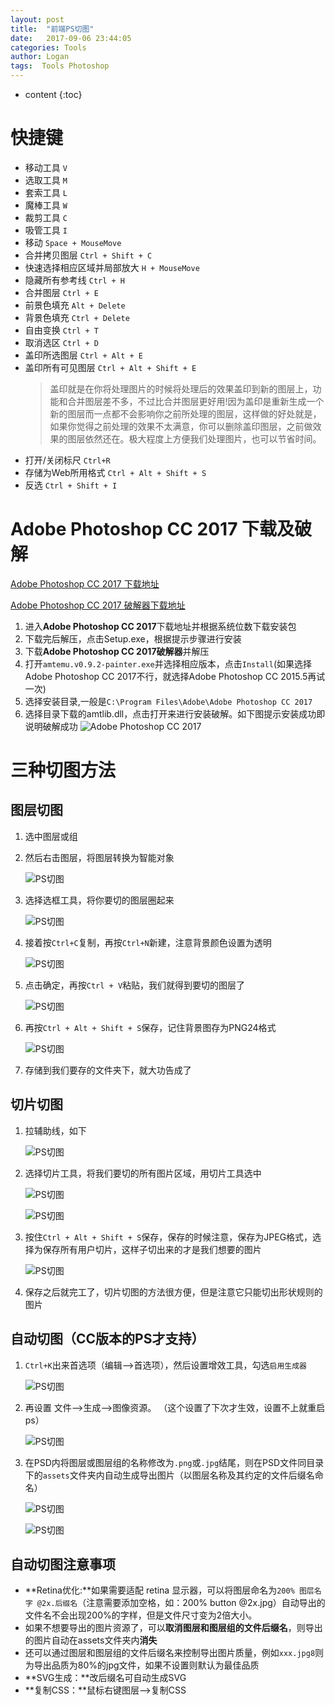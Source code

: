 ```yaml
---
layout: post
title:  "前端PS切图"
date:   2017-09-06 23:44:05
categories: Tools
author: Logan
tags:  Tools Photoshop
---
```


* content
{:toc}

# 快捷键

- 移动工具 `V`
- 选取工具 `M`
- 套索工具 `L`
- 魔棒工具 `W`
- 裁剪工具 `C`
- 吸管工具 `I`
- 移动 `Space + MouseMove`
- 合并拷贝图层 `Ctrl + Shift + C`
- 快速选择相应区域并局部放大 `H + MouseMove`
- 隐藏所有参考线 `Ctrl + H`
- 合并图层 `Ctrl + E`
- 前景色填充 `Alt + Delete`
- 背景色填充 `Ctrl + Delete`
- 自由变换 `Ctrl + T`
- 取消选区 `Ctrl + D`
- 盖印所选图层 `Ctrl + Alt + E`
- 盖印所有可见图层 `Ctrl + Alt + Shift + E`
	>盖印就是在你将处理图片的时候将处理后的效果盖印到新的图层上，功能和合并图层差不多，不过比合并图层更好用!因为盖印是重新生成一个新的图层而一点都不会影响你之前所处理的图层，这样做的好处就是，如果你觉得之前处理的效果不太满意，你可以删除盖印图层，之前做效果的图层依然还在。极大程度上方便我们处理图片，也可以节省时间。
- 打开/关闭标尺 `Ctrl+R`
- 存储为Web所用格式 `Ctrl + Alt + Shift + S`
- 反选 `Ctrl + Shift + I`




# Adobe Photoshop CC 2017 下载及破解

[Adobe Photoshop CC 2017 下载地址](https://pan.baidu.com/s/1jHAJXHW#list/path=%2F&parentPath=%2Fps%E4%B8%8B%E8%BD%BD%E5%9C%B0%E5%9D%80 "Adobe Photoshop CC 2017 下载地址")

[Adobe Photoshop CC 2017 破解器下载地址](https://down9.3987.com/2010/amtemulator.3987.com.rar "Adobe Photoshop CC 2017 破解器下载地址")

1. 进入**Adobe Photoshop CC 2017**下载地址并根据系统位数下载安装包
2. 下载完后解压，点击Setup.exe，根据提示步骤进行安装
3. 下载**Adobe Photoshop CC 2017破解器**并解压
4. 打开`amtemu.v0.9.2-painter.exe`并选择相应版本，点击`Install`(如果选择Adobe Photoshop CC 2017不行，就选择Adobe Photoshop CC 2015.5再试一次)
5. 选择安装目录,一般是`C:\Program Files\Adobe\Adobe Photoshop CC 2017`
6. 选择目录下载的amtlib.dll，点击打开来进行安装破解。如下图提示安装成功即说明破解成功
![Adobe Photoshop CC 2017](https://raw.githubusercontent.com/logan70/logan70.github.io/master/images/2017-09-06/ps-setup.jpg "Adobe Photoshop CC 2017")


# 三种切图方法

## 图层切图

1. 选中图层或组
2. 然后右击图层，将图层转换为智能对象

	![PS切图](https://raw.githubusercontent.com/logan70/logan70.github.io/master/images/2017-09-06/ps1.png "PS切图")

3. 选择选框工具，将你要切的图层圈起来

	![PS切图](https://raw.githubusercontent.com/logan70/logan70.github.io/master/images/2017-09-06/ps2.png "PS切图")

4. 接着按`Ctrl+C`复制，再按`Ctrl+N`新建，注意背景颜色设置为透明

	![PS切图](https://raw.githubusercontent.com/logan70/logan70.github.io/master/images/2017-09-06/ps3.png "PS切图")

5. 点击确定，再按`Ctrl + V`粘贴，我们就得到要切的图层了

	![PS切图](https://raw.githubusercontent.com/logan70/logan70.github.io/master/images/2017-09-06/ps4.png "PS切图")

6. 再按`Ctrl + Alt + Shift + S`保存，记住背景图存为PNG24格式

	![PS切图](https://raw.githubusercontent.com/logan70/logan70.github.io/master/images/2017-09-06/ps5.png "PS切图")

7. 存储到我们要存的文件夹下，就大功告成了

## 切片切图

1. 拉辅助线，如下

	![PS切图](https://raw.githubusercontent.com/logan70/logan70.github.io/master/images/2017-09-06/ps6.png "PS切图")

2. 选择切片工具，将我们要切的所有图片区域，用切片工具选中

	![PS切图](https://raw.githubusercontent.com/logan70/logan70.github.io/master/images/2017-09-06/ps7.png "PS切图")

	![PS切图](https://raw.githubusercontent.com/logan70/logan70.github.io/master/images/2017-09-06/ps8.png "PS切图")

3. 按住`Ctrl + Alt + Shift + S`保存，保存的时候注意，保存为JPEG格式，选择为保存所有用户切片，这样子切出来的才是我们想要的图片

	![PS切图](https://raw.githubusercontent.com/logan70/logan70.github.io/master/images/2017-09-06/ps9.png "PS切图")

4. 保存之后就完工了，切片切图的方法很方便，但是注意它只能切出形状规则的图片

## 自动切图（CC版本的PS才支持）

1. `Ctrl+K`出来首选项（编辑-->首选项），然后设置增效工具，勾选`启用生成器`

	![PS切图](https://raw.githubusercontent.com/logan70/logan70.github.io/master/images/2017-09-06/ps10.png "PS切图")

2. 再设置 文件-->生成-->图像资源。 （这个设置了下次才生效，设置不上就重启ps）

	![PS切图](https://raw.githubusercontent.com/logan70/logan70.github.io/master/images/2017-09-06/ps11.png "PS切图")

3. 在PSD内将图层或图层组的名称修改为`.png`或`.jpg`结尾，则在PSD文件同目录下的`assets`文件夹内自动生成导出图片（以图层名称及其约定的文件后缀名命名）

	![PS切图](https://raw.githubusercontent.com/logan70/logan70.github.io/master/images/2017-09-06/ps12.png "PS切图")

	![PS切图](https://raw.githubusercontent.com/logan70/logan70.github.io/master/images/2017-09-06/ps13.png "PS切图")

## 自动切图注意事项

- **Retina优化:**如果需要适配 retina 显示器，可以将图层命名为`200% 图层名字 @2x.后缀名`（注意需要添加空格，如：200% button @2x.jpg）自动导出的文件名不会出现200%的字样，但是文件尺寸变为2倍大小。
- 如果不想要导出的图片资源了，可以**取消图层和图层组的文件后缀名**，则导出的图片自动在assets文件夹内**消失**
- 还可以通过图层和图层组的文件后缀名来控制导出图片质量，例如`xxx.jpg8`则为导出品质为80%的jpg文件，如果不设置则默认为最佳品质
- **SVG生成：**改后缀名可自动生成SVG
- **复制CSS：**鼠标右键图层-->复制CSS